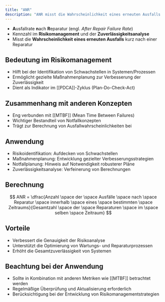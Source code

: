 ```yaml
---
title: "ANR"
description: "ANR misst die Wahrscheinlichkeit eines erneuten Ausfalls kurz nach einer Reparatur und ist ein wichtiger Kennzahl im Risikomanagement. Sie hilft bei der Identifikation von Schwachstellen in Systemen und ermöglicht gezielte Verbesserungsmaßnahmen. Die Berechnung erfolgt durch Division der Anzahl der Ausfälle nach Reparatur durch die Gesamtzahl der Reparaturen."
---
```


- **A**usfallrate **n**ach **R**eparatur (engl. *After Repair Failure Rate*)
- Kennzahl im **Risikomanagement** und der **Zuverlässigkeitsanalyse**
- Misst die **Wahrscheinlichkeit eines erneuten Ausfalls** kurz nach einer Reparatur

## Bedeutung im Risikomanagement
- Hilft bei der Identifikation von Schwachstellen in Systemen/Prozessen
- Ermöglicht gezielte Maßnahmenplanung zur Verbesserung der Zuverlässigkeit 
- Dient als Indikator im [[PDCA]]-Zyklus (Plan-Do-Check-Act)

## Zusammenhang mit anderen Konzepten
- Eng verbunden mit [[MTBF]] (Mean Time Between Failures)
- Wichtiger Bestandteil von Notfallkonzepten 
- Trägt zur Berechnung von Ausfallwahrscheinlichkeiten bei

## Anwendung
- Risikoidentifikation: Aufdecken von Schwachstellen
- Maßnahmenplanung: Entwicklung gezielter Verbesserungsstrategien
- Notfallplanung: Hinweis auf Notwendigkeit robusterer Pläne
- Zuverlässigkeitsanalyse: Verfeinerung von Berechnungen

## Berechnung
$$
ANR = \dfrac{Anzahl \space der \space Ausfälle \space nach \space Reparatur \space innerhalb \space eines \space bestimmten \space Zeitraums}{Gesamtzahl \space der \space Reparaturen \space im \space selben \space Zeitraum}
$$

## Vorteile
- Verbessert die Genauigkeit der Risikoanalyse
- Unterstützt die Optimierung von Wartungs- und Reparaturprozessen
- Erhöht die Gesamtzuverlässigkeit von Systemen

## Beachtung bei der Anwendung
- Sollte in Kombination mit anderen Metriken wie [[MTBF]] betrachtet werden
- Regelmäßige Überprüfung und Aktualisierung erforderlich
- Berücksichtigung bei der Entwicklung von Risikomanagementstrategien

